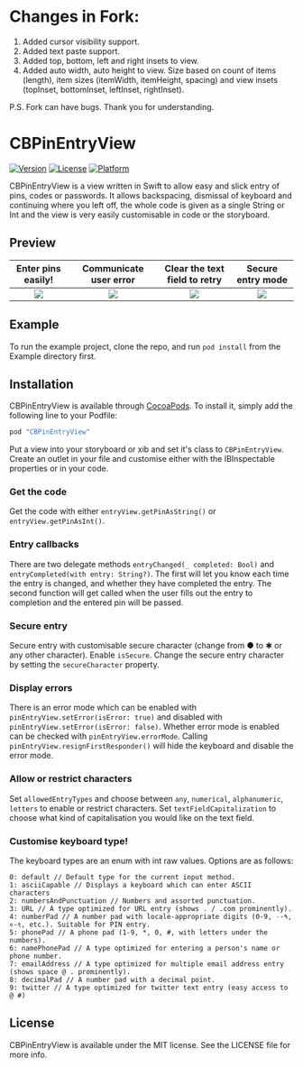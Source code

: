 # Changes in Fork:

1. Added cursor visibility support.
2. Added text paste support.
3. Added top, bottom, left and right insets to view.
4. Added auto width, auto height to view. Size based on count of items (length), item sizes (itemWidth, itemHeight, spacing) and view insets (topInset, bottomInset, leftInset, rightInset).

P.S. Fork can have bugs. Thank you for understanding.

# CBPinEntryView

[![Version](https://img.shields.io/cocoapods/v/CBPinEntryView.svg?style=flat)](http://cocoapods.org/pods/CBPinEntryView)
[![License](https://img.shields.io/cocoapods/l/CBPinEntryView.svg?style=flat)](http://cocoapods.org/pods/CBPinEntryView)
[![Platform](https://img.shields.io/cocoapods/p/CBPinEntryView.svg?style=flat)](http://cocoapods.org/pods/CBPinEntryView)

CBPinEntryView is a view written in Swift to allow easy and slick entry of pins, codes or passwords. It allows backspacing, dismissal of keyboard and continuing where you left off, the whole code is given as a single String or Int and the view is very easily customisable in code or the storyboard.

## Preview



| Enter pins easily! | Communicate user error | Clear the text field to retry | Secure entry mode |
|:------------------:|:----------------------:|:-----------------------------:|:-----------------:|
| ![](http://i.imgur.com/75oYhG5.gif) | ![](http://i.imgur.com/UU5Xm7X.gif) | ![](http://i.imgur.com/ABZH0Ea.gif) | ![](http://i.imgur.com/zAhXL7O.gif) |

## Example

To run the example project, clone the repo, and run `pod install` from the Example directory first.

## Installation

CBPinEntryView is available through [CocoaPods](http://cocoapods.org). To install
it, simply add the following line to your Podfile:

```ruby
pod "CBPinEntryView"
```
Put a view into your storyboard or xib and set it's class to `CBPinEntryView`. Create an outlet in your file and customise either with the IBInspectable properties or in your code.

### Get the code

Get the code with either `entryView.getPinAsString()` or `entryView.getPinAsInt()`.

### Entry callbacks

There are two delegate methods `entryChanged(_ completed: Bool)` and `entryCompleted(with entry: String?)`. The first will let you know each time the entry is changed, and whether they have completed the entry. The second function will get called when the user fills out the entry to completion and the entered pin will be passed.

### Secure entry

Secure entry with customisable secure character (change from ● to ✱ or any other character). Enable `isSecure`.
Change the secure entry character by setting the `secureCharacter` property.

### Display errors

There is an error mode which can be enabled with `pinEntryView.setError(isError: true)` and disabled with `pinEntryView.setError(isError: false)`. Whether error mode is enabled can be checked with `pinEntryView.errorMode`. Calling `pinEntryView.resignFirstResponder()` will hide the keyboard and disable the error mode.

### Allow or restrict characters

Set `allowedEntryTypes` and choose between `any`, `numerical`, `alphanumeric`, `letters` to enable or restrict characters. Set `textFieldCapitalization` to choose what kind of capitalisation you would like on the text field.

### Customise keyboard type!

The keyboard types are an enum with int raw values. Options are as follows:

```
0: default // Default type for the current input method.
1: asciiCapable // Displays a keyboard which can enter ASCII characters
2: numbersAndPunctuation // Numbers and assorted punctuation.
3: URL // A type optimized for URL entry (shows . / .com prominently).
4: numberPad // A number pad with locale-appropriate digits (0-9, ۰-۹, ०-९, etc.). Suitable for PIN entry.
5: phonePad // A phone pad (1-9, *, 0, #, with letters under the numbers).
6: namePhonePad // A type optimized for entering a person's name or phone number.
7: emailAddress // A type optimized for multiple email address entry (shows space @ . prominently).
8: decimalPad // A number pad with a decimal point.
9: twitter // A type optimized for twitter text entry (easy access to @ #)
```

## License

CBPinEntryView is available under the MIT license. See the LICENSE file for more info.
